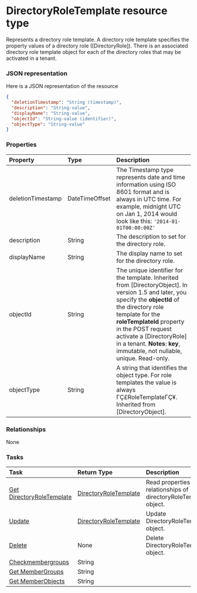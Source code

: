 # DirectoryRoleTemplate resource type

Represents a directory role template. A directory role template specifies the property values of a directory role ([DirectoryRole]). There is an associated directory role template object for each of the directory roles that may be activated in a tenant. 

### JSON representation

Here is a JSON representation of the resource

<!-- {
  "blockType": "resource",
  "optionalProperties": [

  ],
  "@odata.type": "microsoft.graph.directoryroletemplate"
}-->

```json
{
  "deletionTimestamp": "String (timestamp)",
  "description": "String-value",
  "displayName": "String-value",
  "objectId": "String-value (identifier)",
  "objectType": "String-value"
}

```
### Properties
| Property	   | Type	|Description|
|:---------------|:--------|:----------|
|deletionTimestamp|DateTimeOffset|The Timestamp type represents date and time information using ISO 8601 format and is always in UTC time. For example, midnight UTC on Jan 1, 2014 would look like this: `'2014-01-01T00:00:00Z'`|
|description|String|The description to set for the directory role.|
|displayName|String|The display name to set for the directory role.|
|objectId|String|The unique identifier for the template. Inherited from [DirectoryObject]. In version 1.5 and later, you specify the **objectId** of the directory role template for the **roleTemplateId** property in the POST request activate a [DirectoryRole] in a tenant.                             **Notes**: **key**, immutable, not nullable, unique.             Read-only.|
|objectType|String|A string that identifies the object type. For role templates the value is always ΓÇ£RoleTemplateΓÇ¥. Inherited from [DirectoryObject].|

### Relationships
None


### Tasks

| Task		   | Return Type	|Description|
|:---------------|:--------|:----------|
|[Get DirectoryRoleTemplate](../api/directoryroletemplate_get.md) | [DirectoryRoleTemplate](directoryroletemplate.md) |Read properties and relationships of directoryRoleTemplate object.|
|[Update](../api/directoryroletemplate_update.md) | [DirectoryRoleTemplate](directoryroletemplate.md)	|Update DirectoryRoleTemplate object. |
|[Delete](../api/directoryroletemplate_delete.md) | None |Delete DirectoryRoleTemplate object. |
|[Checkmembergroups](../api/directoryroletemplate_checkmembergroups.md)|String||
|[Get MemberGroups](../api/directoryroletemplate_getmembergroups.md)|String||
|[Get MemberObjects](../api/directoryroletemplate_getmemberobjects.md)|String||

<!-- uuid: 8ff6bc47-c17f-4340-906d-66c155714941
2015-10-19 09:46:34 UTC -->
<!-- {
  "type": "#page.annotation",
  "description": "DirectoryRoleTemplate resource",
  "keywords": "",
  "section": "documentation",
  "tocPath": ""
}-->